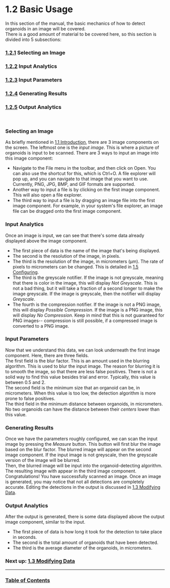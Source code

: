 # 1.2 Basic Usage

In this section of the manual, the basic mechanics of how to detect organoids in an image will be covered.
<br />
There is a good amount of material to be covered here, so this section is divided into 5 subsections:

### <a href="#" data-goto="part-1">1.2.1</a> Selecting an Image
### <a href="#" data-goto="part-2">1.2.2</a> Input Analytics
### <a href="#" data-goto="part-3">1.2.3</a> Input Parameters
### <a href="#" data-goto="part-4">1.2.4</a> Generating Results
### <a href="#" data-goto="part-5">1.2.5</a> Output Analytics

<br />

### <a id="part-1"></a>Selecting an Image

As briefly mentioned in [1.1 Introduction]($LOCAL/Introduction.md), there are 3 image components on the screen.
The leftmost one is the *input image*. This is where a picture of organoids is input to be scanned.
There are 3 ways to input an image into this image component:

* Navigate to the File menu in the toolbar, and then click on Open.
  You can also use the shortcut for this, which is Ctrl+O.
  A file explorer will pop up, and you can navigate to that image that you want to use.
  Currently, PNG, JPG, BMP, and GIF formats are supported.
* Another way to input a file is by clicking on the first image component.
  This will also open a file explorer.
* The third way to input a file is by dragging an image file into the first image component.
  For example, in your system's file explorer, an image file can be dragged onto the first image component.

### <a id="part-2"></a>Input Analytics

Once an image is input, we can see that there's some data already displayed above the image component.
* The first piece of data is the name of the image that's being displayed.
* The second is the resolution of the image, in pixels.
* The third is the resolution of the image, in micrometers (μm). The rate of pixels to micrometers can be changed. This is detailed in [1.5 Configuring]($LOCAL/Configuring.md).
* The third is the greyscale notifier. If the image is not greyscale, meaning that there is color in the image, this will display _Not Greyscale_.
  This is not a bad thing, but it will take a fraction of a second longer to make the image greyscale.
  If the image is greyscale, then the notifier will display _Greyscale_.
* The fourth is the compression notifier. If the image is not a PNG image, this will display _Possible Compression_.
  If the image is a PNG image, this will display _No Compression_.
  Keep in mind that this is not guaranteed for PNG images-- compression is still possible, if a compressed image is converted to a PNG image.

### <a id="part-3"></a>Input Parameters

Now that we understand this data, we can look underneath the first image component.
Here, there are three fields.
<br />
The first field is the blur factor. This is an amount used in the blurring algorithm.
This is used to blur the input image. The reason for blurring it is to smooth the image, so that there are less false positives.
There is not a solid way to find this value besides trial and error. Typically, this value is between 0.5 and 2.
<br />
The second field is the minimum size that an organoid can be, in micrometers.
When this value is too low, the detection algorithm is more prone to false positives.
<br />
The third field in the minimum distance between organoids, in micrometers.
No two organoids can have the distance between their _centers_ lower than this value.

### <a id="part-4"></a>Generating Results

Once we have the parameters roughly configured, we can scan the input image by pressing the _Measure_ button.
This button will first blur the image based on the blur factor.
The blurred image will appear on the second image component.
If the input image is not greyscale, then the greyscale version of the image will be blurred.
<br />
Then, the blurred image will be input into the organoid-detecting algorithm.
The resulting image with appear in the third image component.
Congratulations! You have successfully scanned an image.
Once an image is generated, you may notice that not all detections are completely accurate.
Editing the detections in the output is discussed in [1.3 Modifying Data]($LOCAL/ModifyingData.md).

### <a id="part-5"></a>Output Analytics

After the output is generated, there is some data displayed above the output image component, similar to the input.
* The first piece of data is how long it took for the detection to take place in seconds.
* The second is the total amount of organoids that have been detected.
* The third is the average diameter of the organoids, in micrometers.

### Next up: [1.3 Modifying Data]($LOCAL/ModifyingData.md)

--------

### [Table of Contents]($LOCAL/TableOfContents.md)
